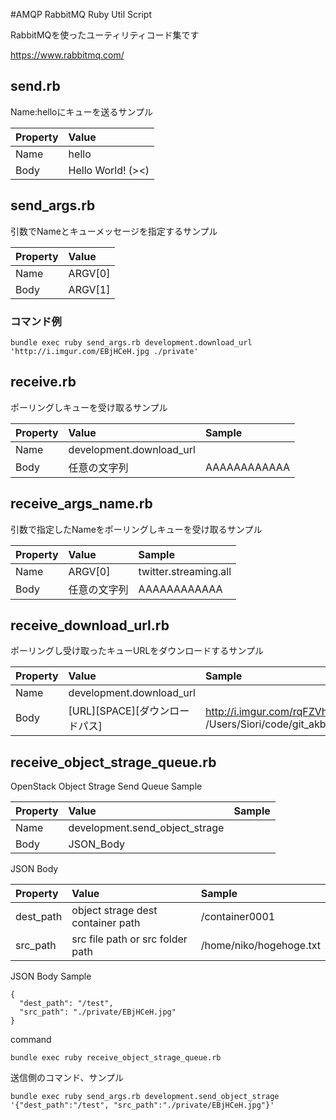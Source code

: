 #AMQP RabbitMQ Ruby Util Script

RabbitMQを使ったユーティリティコード集です

https://www.rabbitmq.com/

## send.rb

Name:helloにキューを送るサンプル

| Property     | Value               |
| :------------ | :------------------ |
| Name         | hello              |
| Body         | Hello World! (><)  |

## send_args.rb

引数でNameとキューメッセージを指定するサンプル

| Property     | Value               |
| :------------ | :------------------ |
| Name         | ARGV[0]              |
| Body         | ARGV[1]  |

### コマンド例

    bundle exec ruby send_args.rb development.download_url 'http://i.imgur.com/EBjHCeH.jpg ./private'


## receive.rb

ポーリングしキューを受け取るサンプル


| Property     | Value               |Sample|
| :------------ | :------------------ |:-------|
| Name         | development.download_url||
| Body         | 任意の文字列|AAAAAAAAAAAA|

## receive_args_name.rb

引数で指定したNameをポーリングしキューを受け取るサンプル


| Property     | Value               |Sample|
| :------------ | :------------------ |:-------|
| Name         | ARGV[0]|twitter.streaming.all|
| Body         | 任意の文字列|AAAAAAAAAAAA|


## receive_download_url.rb

ポーリングし受け取ったキューURLをダウンロードするサンプル

| Property     | Value               |Sample|
| :------------ | :------------------ |:-------|
| Name         | development.download_url|
| Body         | [URL][SPACE][ダウンロードパス]  |http://i.imgur.com/rqFZVhq.jpg /Users/Siori/code/git_akb428/amqp_rabbitmq_ruby_util_box/private|

## receive_object_strage_queue.rb

OpenStack Object Strage Send Queue Sample

| Property     | Value               |Sample|
| :------------ | :------------------ |:-------|
| Name         | development.send_object_strage|
| Body         | JSON_Body  ||

JSON Body

| Property     | Value               |Sample|
| :------------ | :------------------ |:-------|
| dest_path         | object strage dest container path| /container0001 |
| src_path         | src file path or src folder path  | /home/niko/hogehoge.txt |

JSON Body Sample

```
{
  "dest_path": "/test",
  "src_path": "./private/EBjHCeH.jpg"
}
```
command

	bundle exec ruby receive_object_strage_queue.rb

送信側のコマンド、サンプル

	bundle exec ruby send_args.rb development.send_object_strage '{"dest_path":"/test", "src_path":"./private/EBjHCeH.jpg"}'


